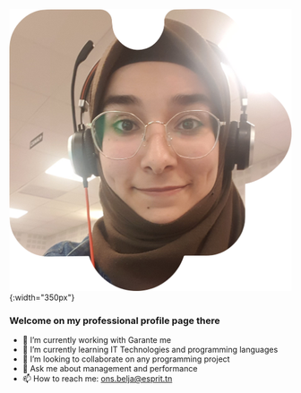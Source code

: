 ![Image](https://github.com/ons-bba/ons-bba/blob/main/image%20(2).png){:width="350px"}


### Welcome on my professional profile page there 

  



- 🔭 I’m currently working with  Garante me 
- 🌱 I’m currently learning  IT Technologies and programming languages
- 👯 I’m looking to collaborate on any programming project
- 💬 Ask me about  management and performance
- 📫 How to reach me: ons.belja@esprit.tn

